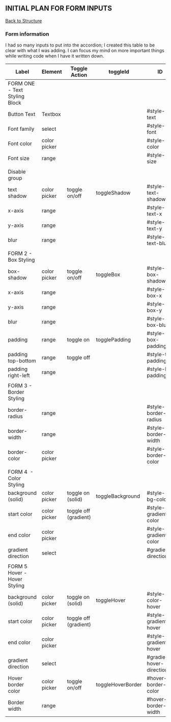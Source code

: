 ## INITIAL PLAN FOR FORM INPUTS
[Back to Structure](/README.md/#3.-structure)


### Form information 
I had so many inputs to put into the accordion; I created this table to be clear with what I was adding. I can focus my 
mind on more important things while writing code when I have it written down. 

|Label                        |Element     |Toggle Action        |toggleId         |ID                       |Variable                  |
|-----------------------------|------------|---------------------|-----------------|-------------------------|--------------------------|
|FORM ONE - Text Styling Block|            |                     |                 |                         |                          |
|Button Text                  |Textbox     |                     |                 |#style-text              |styleText                 |
|Font family                  |select      |                     |                 |#style-font              |fontFamilySel             |
|Font color                   |color picker|                     |                 |#style-color             |fontStyleColorPicker      |
|Font size                    |range       |                     |                 |#style-size              |fontSizeRange             |
|                             |            |                     |                 |                         |                          |
|Disable group                |            |                     |                 |                         |                          |
|text shadow                  |color picker|toggle on/off        |toggleShadow     |#style-text-shadow       |textShadowColorPicker     |
|x-axis                       |range       |                     |                 |#style-text-x            |textShadowXRange          |
|y-axis                       |range       |                     |                 |#style-text-y            |textShadowYRange          |
|blur                         |range       |                     |                 |#style-text-blur         |textShadowBlurRange       |
|                             |            |                     |                 |                         |                          |
|FORM 2 - Box Styling         |            |                     |                 |                         |                          |
|box-shadow                   |color picker|toggle on/off        |toggleBox        |#style-box-shadow"       |boxColorPicker            |
|x-axis                       |range       |                     |                 |#style-box-x             |boxXRange                 |
|y-axis                       |range       |                     |                 |#style-box-y             |boxYRange                 |
|blur                         |range       |                     |                 |#style-box-blur          |boxBlurRange              |
|padding                      |range       |toggle on            |togglePadding    |#style-box-padding       |boxPaddingRange           |
|padding top-bottom           |range       |toggle off           |                 |#style-tb-padding        |boxTbPaddingRange         |
|padding right-left           |range       |                     |                 |#style-lr-padding        |boxLrlPaddingRange        |
|                             |            |                     |                 |                         |                          |
|FORM 3 - Border Styling      |            |                     |                 |                         |                          |
|border-radius                |range       |                     |                 |#style-border-radius     |borderRadiusRange         |
|border-width                 |range       |                     |                 |#style-border-width      |borderWidthRange          |
|border-color                 |color picker|                     |                 |#style-border-color      |borderColorPicker         |
|                             |            |                     |                 |                         |                          |
|FORM 4  - Color Styling      |            |                     |                 |                         |                          |
|background (solid)           |color picker|toggle on (solid)    |toggleBackground |#style-bg-color          |backgroundColorPicker     |
|start color                  |color picker|toggle off (gradient)|                 |#style-gradient1-color   |gradient1ColorPicker      |
|end color                    |color picker|                     |                 |#style-gradient2-color   |gradient2ColorPicker      |
|gradient direction           |select      |                     |                 |#gradient-direction      |gradientDirectionSel      |
|                             |            |                     |                 |                         |                          |
|FORM 5 Hover - Hover Styling |            |                     |                 |                         |                          |
|background (solid)           |color picker|toggle on (solid)    |toggleHover      |#style-color-hover       |backgroundHoverColorPicker|
|start color                  |color picker|toggle off (gradient)|                 |#style-gradient1-hover   |gradient1HoverColorPicker |
|end color                    |color picker|                     |                 |#style-gradient2-hover   |gradient2HoverColorPicker |
|gradient direction           |select      |                     |                 |#gradient-hover-direction|gradientHoverDirectionSel |
|Hover border color           |color picker|toggle on/off        |toggleHoverBorder|#hover-border-color      |hoverBorderColorPicker    |
|Border width                 |range       |                     |                 |#hover-border-width      |hoverBorderWidthRange     |